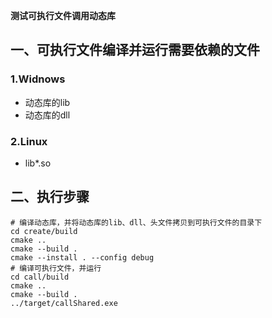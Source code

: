 **测试可执行文件调用动态库**

## 一、可执行文件编译并运行需要依赖的文件
### 1.Widnows
- 动态库的lib
- 动态库的dll
### 2.Linux
- lib*.so

## 二、执行步骤
```shell
# 编译动态库，并将动态库的lib、dll、头文件拷贝到可执行文件的目录下
cd create/build
cmake ..
cmake --build .
cmake --install . --config debug
# 编译可执行文件，并运行
cd call/build
cmake ..
cmake --build .
../target/callShared.exe
```